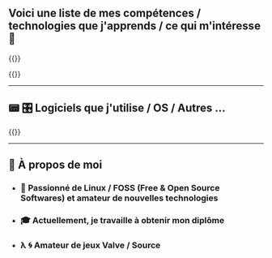 
## Voici une liste de mes compétences / technologies que j'apprends / ce qui m'intéresse 🚀

{{<skill>}}

{{<skill2>}}

---

## 📟 🎛️ Logiciels que j'utilise / OS / Autres ...

{{<techs>}}

---

## 📌 À propos de moi
- ### 🐧 Passionné de Linux / FOSS (Free & Open Source Softwares) et amateur de nouvelles technologies
- ### 🎓 Actuellement, je travaille à obtenir mon diplôme
- ### λ 🌀 Amateur de jeux Valve / Source

